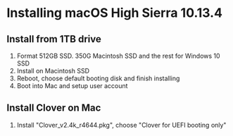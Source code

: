 # Installing macOS High Sierra 10.13.4

## Install from 1TB drive
1. Format 512GB SSD. 350G Macintosh SSD and the rest for Windows 10 SSD
2. Install on Macintosh SSD
3. Reboot, choose default booting disk and finish installing
4. Boot into Mac and setup user account

## Install Clover on Mac
1. Install "Clover_v2.4k_r4644.pkg", choose "Clover for UEFI booting only"
